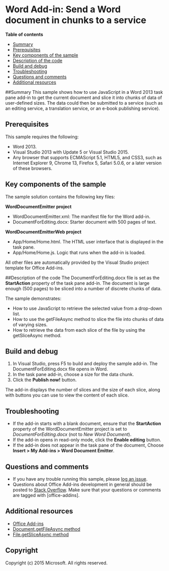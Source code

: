 # Word Add-in: Send a Word document in chunks to a service

**Table of contents**

* [Summary](#summary)
* [Prerequisites](#prerequisites)
* [Key components of the sample](#components)
* [Description of the code](#codedescription)
* [Build and debug](#build)
* [Troubleshooting](#troubleshooting)
* [Questions and comments](#questions)
* [Additional resources](#additional-resources)

<a name="summary"></a>
##Summary
This sample shows how to use JavaScript in a Word 2013 task pane add-in to get the current document and slice it into chunks of data of user-defined sizes. The data could then be submitted to a service (such as an editing service, a translation service, or an e-book publishing service).

<a name="prerequisites"></a>
## Prerequisites ##

This sample requires the following:  

  - Word 2013.
  - Visual Studio 2013 with Update 5 or Visual Studio 2015.  
  - Any browser that supports ECMAScript 5.1, HTML5, and CSS3, such as Internet Explorer 9, Chrome 13, Firefox 5, Safari 5.0.6, or a later version of these browsers.
  

<a name="components"></a>
## Key components of the sample
The sample solution contains the following key files:

**WordDocumentEmitter project**

- WordDocumentEmitter.xml: The manifest file for the Word add-in.
- DocumentForEditing.docx: Starter document with 500 pages of text. 
 
**WordDocumentEmitterWeb project**

- App/Home/Home.html. The HTML user interface that is displayed in the task pane. 
- App/Home/Home.js. Logic that runs when the add-in is loaded. 


All other files are automatically provided by the Visual Studio project template for Office Add-ins.


<a name="codedescription"></a>
##Description of the code
The DocumentForEditing.docx file is set as the **StartAction** property of the task pane add-in. The document is large enough (500 pages) to be sliced into a number of discrete chunks of data. 

The sample demonstrates:

- How to use JavaScript to retrieve the selected value from a drop-down list.
- How to use the getFileAsync method to slice the file into chunks of data of varying sizes.
- How to retrieve the data from each slice of the file by using the getSliceAsync method.


<a name="build"></a>
## Build and debug ##

1. In Visual Studio, press F5 to build and deploy the sample add-in. The DocumentForEditing.docx file opens in Word.
2. In the task pane add-in, choose a size for the data chunk.
3. Click the **Publish now!** button. 

The add-in displays the number of slices and the size of each slice, along with buttons you can use to view the content of each slice.


<a name="troubleshooting"></a>
## Troubleshooting

- If the add-in starts with a blank document, ensure that the **StartAction** property of the WordDocumentEmitter project is set to *DocumentForEditing.docx* (not to *New Word Document*).
- If the add-in opens in read-only mode, click the **Enable editing** button.
- If the add-in does not appear in the task pane of the document, Choose **Insert > My Add-ins > Word Document Emitter**.


<a name="questions"></a>
## Questions and comments

- If you have any trouble running this sample, please [log an issue](https://github.com/OfficeDev/Word-Add-in-JavaScript-BindContentControls).
- Questions about Office Add-ins development in general should be posted to [Stack Overflow](http://stackoverflow.com/questions/tagged/office-addins). Make sure that your questions or comments are tagged with [office-addins].


<a name="additional-resources"></a>
## Additional resources ##

- [Office Add-ins](http://msdn.microsoft.com/library/office/jj220060.aspx)
- [Document.getFileAsync method](http://msdn.microsoft.com/library/office/apps/jj715284.aspx)
- [File.getSliceAsync method](http://msdn.microsoft.com/library/office/apps/jj715281.aspx)

## Copyright
Copyright (c) 2015 Microsoft. All rights reserved.
